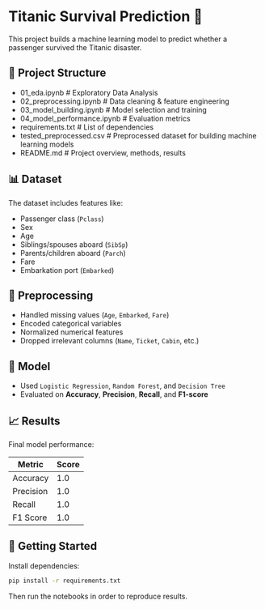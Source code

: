# Titanic Survival Prediction 🚢

This project builds a machine learning model to predict whether a passenger survived the Titanic disaster.

## 📁 Project Structure
- 01_eda.ipynb                # Exploratory Data Analysis 
- 02_preprocessing.ipynb      # Data cleaning & feature engineering 
- 03_model_building.ipynb     # Model selection and training 
- 04_model_performance.ipynb  # Evaluation metrics 
- requirements.txt            # List of dependencies
- tested_preprocessed.csv     # Preprocessed dataset for building machine learning models
- README.md                   # Project overview, methods, results

## 📊 Dataset

The dataset includes features like:

- Passenger class (`Pclass`)
- Sex
- Age
- Siblings/spouses aboard (`SibSp`)
- Parents/children aboard (`Parch`)
- Fare
- Embarkation port (`Embarked`)

## 🧹 Preprocessing

- Handled missing values (`Age`, `Embarked`, `Fare`)
- Encoded categorical variables
- Normalized numerical features
- Dropped irrelevant columns (`Name`, `Ticket`, `Cabin`, etc.)

## 🤖 Model

- Used `Logistic Regression`, `Random Forest`, and `Decision Tree`
- Evaluated on **Accuracy**, **Precision**, **Recall**, and **F1-score**

## 📈 Results

Final model performance:

| Metric     | Score |
|------------|-------|
| Accuracy   |  1.0  |
| Precision  |  1.0  |
| Recall     |  1.0  |
| F1 Score   |  1.0  |

## 🚀 Getting Started

Install dependencies:

```bash
pip install -r requirements.txt
```
Then run the notebooks in order to reproduce results.
